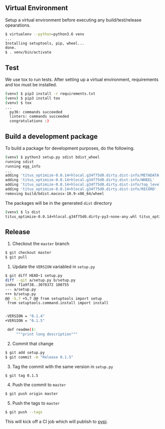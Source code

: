 ## Virtual Environment
Setup a virtual environment before executing any build/test/release opearations.

```bash
$ virtualenv --python=python3.6 venv
...
Installing setuptools, pip, wheel...
done.
$ . venv/bin/activate
```

## Test
We use tox to run tests. After setting up a virtual environment, requirements and tox must be installed.

```bash
(venv) $ pip3 install -r requirements.txt
(venv) $ pip3 install tox
(venv) $ tox
...
  py36: commands succeeded
  linters: commands succeeded
  congratulations :)
```

## Build a development package
To build a package for development purposes, do the following.
```bash
(venv) $ python3 setup.py sdist bdist_wheel
running sdist
running egg_info
...
adding 'titus_optimize-0.0.14+hlocal.g34f75d0.dirty.dist-info/METADATA'
adding 'titus_optimize-0.0.14+hlocal.g34f75d0.dirty.dist-info/WHEEL'
adding 'titus_optimize-0.0.14+hlocal.g34f75d0.dirty.dist-info/top_level.txt'
adding 'titus_optimize-0.0.14+hlocal.g34f75d0.dirty.dist-info/RECORD'
removing build/bdist.macosx-10.9-x86_64/wheel
```

The packages will be in the generated `dist` directory
```bash
(venv) $ ls dist
titus_optimize-0.0.14+hlocal.g34f75d0.dirty-py3-none-any.whl titus_optimize-0.0.14+hlocal.g34f75d0.dirty.tar.gz
```

## Release
1. Checkout the `master` branch
```bash
$ git checkout master
$ git pull
```

1. Update the `VERSION` variabled in `setup.py`
```bash
$ git diff HEAD~1 setup.py
diff --git a/setup.py b/setup.py
index f1a9f38..3078372 100755
--- a/setup.py
+++ b/setup.py
@@ -5,7 +5,7 @@ from setuptools import setup
 from setuptools.command.install import install


-VERSION = "0.1.4"
+VERSION = "0.1.5"

 def readme():
     """print long description"""
```

2. Commit that change
```bash
$ git add setup.py
$ git commit -m "Release 0.1.5"
```

3. Tag the commit with the same version in `setup.py`
```bash
$ git tag 0.1.5
```

4. Push the commit to `master`
```bash
$ git push origin master
```

5. Push the tags to `master`
```bash
$ git push --tags
```

This will kick off a CI job which will publish to [pypi](https://pypi.org/project/titus-optimize/).
